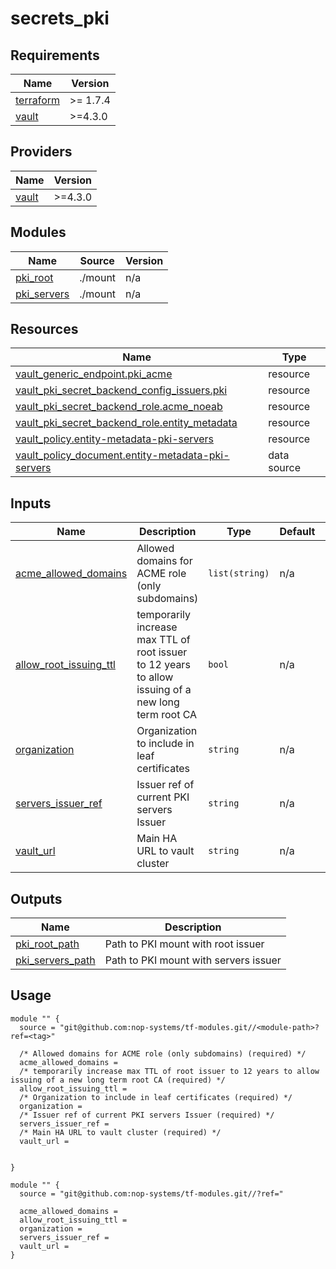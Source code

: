 # secrets_pki

<!-- BEGIN_TF_DOCS -->
## Requirements

| Name | Version |
|------|---------|
| <a name="requirement_terraform"></a> [terraform](#requirement\_terraform) | >= 1.7.4 |
| <a name="requirement_vault"></a> [vault](#requirement\_vault) | >=4.3.0 |

## Providers

| Name | Version |
|------|---------|
| <a name="provider_vault"></a> [vault](#provider\_vault) | >=4.3.0 |

## Modules

| Name | Source | Version |
|------|--------|---------|
| <a name="module_pki_root"></a> [pki\_root](#module\_pki\_root) | ./mount | n/a |
| <a name="module_pki_servers"></a> [pki\_servers](#module\_pki\_servers) | ./mount | n/a |

## Resources

| Name | Type |
|------|------|
| [vault_generic_endpoint.pki_acme](https://registry.terraform.io/providers/hashicorp/vault/latest/docs/resources/generic_endpoint) | resource |
| [vault_pki_secret_backend_config_issuers.pki](https://registry.terraform.io/providers/hashicorp/vault/latest/docs/resources/pki_secret_backend_config_issuers) | resource |
| [vault_pki_secret_backend_role.acme_noeab](https://registry.terraform.io/providers/hashicorp/vault/latest/docs/resources/pki_secret_backend_role) | resource |
| [vault_pki_secret_backend_role.entity_metadata](https://registry.terraform.io/providers/hashicorp/vault/latest/docs/resources/pki_secret_backend_role) | resource |
| [vault_policy.entity-metadata-pki-servers](https://registry.terraform.io/providers/hashicorp/vault/latest/docs/resources/policy) | resource |
| [vault_policy_document.entity-metadata-pki-servers](https://registry.terraform.io/providers/hashicorp/vault/latest/docs/data-sources/policy_document) | data source |

## Inputs

| Name | Description | Type | Default | Required |
|------|-------------|------|---------|:--------:|
| <a name="input_acme_allowed_domains"></a> [acme\_allowed\_domains](#input\_acme\_allowed\_domains) | Allowed domains for ACME role (only subdomains) | `list(string)` | n/a | yes |
| <a name="input_allow_root_issuing_ttl"></a> [allow\_root\_issuing\_ttl](#input\_allow\_root\_issuing\_ttl) | temporarily increase max TTL of root issuer to 12 years to allow issuing of a new long term root CA | `bool` | n/a | yes |
| <a name="input_organization"></a> [organization](#input\_organization) | Organization to include in leaf certificates | `string` | n/a | yes |
| <a name="input_servers_issuer_ref"></a> [servers\_issuer\_ref](#input\_servers\_issuer\_ref) | Issuer ref of current PKI servers Issuer | `string` | n/a | yes |
| <a name="input_vault_url"></a> [vault\_url](#input\_vault\_url) | Main HA URL to vault cluster | `string` | n/a | yes |

## Outputs

| Name | Description |
|------|-------------|
| <a name="output_pki_root_path"></a> [pki\_root\_path](#output\_pki\_root\_path) | Path to PKI mount with root issuer |
| <a name="output_pki_servers_path"></a> [pki\_servers\_path](#output\_pki\_servers\_path) | Path to PKI mount with servers issuer |

## Usage

```hcl
module "" {
  source = "git@github.com:nop-systems/tf-modules.git//<module-path>?ref=<tag>"
  
  /* Allowed domains for ACME role (only subdomains) (required) */
  acme_allowed_domains =
  /* temporarily increase max TTL of root issuer to 12 years to allow issuing of a new long term root CA (required) */
  allow_root_issuing_ttl =
  /* Organization to include in leaf certificates (required) */
  organization =
  /* Issuer ref of current PKI servers Issuer (required) */
  servers_issuer_ref =
  /* Main HA URL to vault cluster (required) */
  vault_url =

  
}

module "" {
  source = "git@github.com:nop-systems/tf-modules.git//?ref="
  
  acme_allowed_domains =
  allow_root_issuing_ttl =
  organization =
  servers_issuer_ref =
  vault_url =
}
```
<!-- END_TF_DOCS -->

